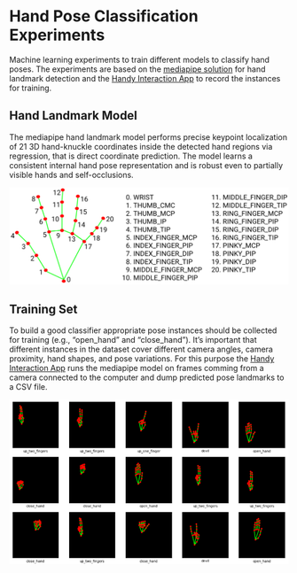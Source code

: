 # Hand Pose Classification Experiments

Machine learning experiments to train different models to classify hand poses. The experiments are based on the [mediapipe solution](https://google.github.io/mediapipe/solutions/hands.html) for hand landmark detection and the [Handy Interaction App](https://github.com/AntonioEscamilla/HandyInteraction) to record the instances for training.

## Hand Landmark Model
The mediapipe hand landmark model performs precise keypoint localization of 21 3D hand-knuckle coordinates inside the detected hand regions via regression, that is direct coordinate prediction. The model learns a consistent internal hand pose representation and is robust even to partially visible hands and self-occlusions.

![alt text](https://github.com/AntonioEscamilla/images-in-readMe/blob/master/HandPoseClassifier/mediapipe_hand_landmarks.png)

## Training Set
To build a good classifier appropriate pose instances should be collected for training (e.g., “open_hand” and “close_hand”). It’s important that different instances in the dataset cover different camera angles, camera proximity, hand shapes, and pose variations. For this purpose the [Handy Interaction App](https://github.com/AntonioEscamilla/HandyInteraction) runs the mediapipe model on frames comming from a camera connected to the computer and dump predicted pose landmarks to a CSV file.

![alt text](https://github.com/AntonioEscamilla/images-in-readMe/blob/master/HandPoseClassifier/labels_and_poses.png)
